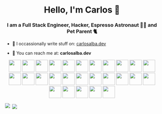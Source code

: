 <h1 align="center">Hello, I'm Carlos 👋</h1>

<h3 align="center">I am a Full Stack Engineer,
Hacker, Espresso Astronaut 👨‍🚀 and Pet Parent 🐈</h3>

- 📝  I occassionally write stuff on: [carlosalba.dev](https://www.carlosalba.dev/)

- 🦅  You can reach me at: **carlosalba.dev**

<p align="center">
   <img src="https://devicons.github.io/devicon/devicon.git/icons/javascript/javascript-original.svg" width="40" height="40"/> 
   <img src="https://devicons.github.io/devicon/devicon.git/icons/amazonwebservices/amazonwebservices-original.svg" width="40" height="40"/> 
   <img src="https://devicons.github.io/devicon/devicon.git/icons/linux/linux-original.svg" width="40" height="40"/> 
   <img src="https://devicons.github.io/devicon/devicon.git/icons/electron/electron-original.svg" width="40" height="40"/> 
   <img src="https://devicons.github.io/devicon/devicon.git/icons/mongodb/mongodb-original.svg" width="40" height="40"/> 
   <img src="https://devicons.github.io/devicon/devicon.git/icons/babel/babel-original.svg" width="40" height="40"/> 
   <img src="https://devicons.github.io/devicon/devicon.git/icons/css3/css3-original.svg" width="40" height="40"/> 
   <img src="https://devicons.github.io/devicon/devicon.git/icons/ember/ember-original-wordmark.svg" width="40" height="40"/> 
   <img src="https://devicons.github.io/devicon/devicon.git/icons/erlang/erlang-original.svg" width="40" height="40"/> 
   <img src="https://devicons.github.io/devicon/devicon.git/icons/git/git-original.svg" width="40" height="40"/> 
   <img src="https://devicons.github.io/devicon/devicon.git/icons/go/go-original.svg" width="40" height="40"/> 
   <img src="https://devicons.github.io/devicon/devicon.git/icons/handlebars/handlebars-original.svg" width="40" height="40"/> 
   <img src="https://devicons.github.io/devicon/devicon.git/icons/html5/html5-original.svg" width="40" height="40"/> 
   <img src="https://devicons.github.io/devicon/devicon.git/icons/java/java-original.svg" width="40" height="40"/> 
   <img src="https://devicons.github.io/devicon/devicon.git/icons/mysql/mysql-original.svg" width="40" height="40"/> 
   <img src="https://devicons.github.io/devicon/devicon.git/icons/nodejs/nodejs-original.svg" width="40" height="40"/> 
   <img src="https://devicons.github.io/devicon/devicon.git/icons/php/php-original.svg" width="40" height="40"/> 
   <img src="https://devicons.github.io/devicon/devicon.git/icons/python/python-original.svg" width="40" height="40"/> 
   <img src="https://devicons.github.io/devicon/devicon.git/icons/react/react-original.svg" width="40" height="40"/>
   <img src="https://devicons.github.io/devicon/devicon.git/icons/redux/redux-original.svg" width="40" height="40"/> 
   <img src="https://devicons.github.io/devicon/devicon.git/icons/ruby/ruby-original.svg" width="40" height="40"/> 
   <img src="https://devicons.github.io/devicon/devicon.git/icons/typescript/typescript-original.svg" width="40" height="40"/> 
   <img src="https://devicons.github.io/devicon/devicon.git/icons/webpack/webpack-original.svg" width="40" height="40"/> 
   <img src="https://devicons.github.io/devicon/devicon.git/icons/yarn/yarn-original.svg" width="40" height="40"/> 
   <img src="https://devicons.github.io/devicon/devicon.git/icons/wordpress/wordpress-original.svg" width="40" height="40"/> 
   <img src="https://rescript-lang.org/static/brand/rescript-brandmark.svg" width="40" height="40"/> 
   <img src="https://ocaml.org/img/OCaml_Sticker.svg" width="40" height="40"/> 
</p>
<p align="center">
   <img align="left" src="https://github-readme-stats.vercel.app/api/top-langs/?username=calba5141114&layout=compact&hide=html"  />
</p>
<p>&nbsp;<img align="center" src="https://github-readme-stats.vercel.app/api?username=calba5141114&show_icons=true" /></p>
